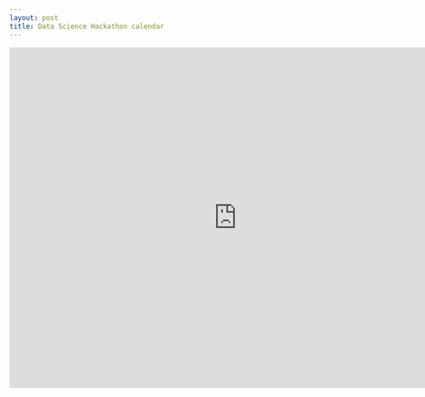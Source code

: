 ```yaml
---
layout: post
title: Data Science Hackathon calendar
---
```


<iframe src="https://calendar.google.com/calendar/embed?height=600&amp;wkst=1&amp;bgcolor=%23ffffff&amp;ctz=Asia%2FKolkata&amp;src=cHZwbWRuMzNiZGI0ZWo5YjBzNW84MzdzdGdAZ3JvdXAuY2FsZW5kYXIuZ29vZ2xlLmNvbQ&amp;color=%2333B679" style="border-width:0" width="800" height="600" frameborder="0" scrolling="no"></iframe>